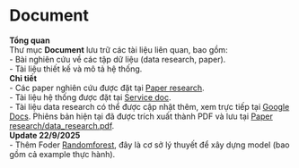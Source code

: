 # Document
**Tổng quan**  
    Thư mục **Document** lưu trữ các tài liệu liên quan, bao gồm:  
    - Bài nghiên cứu về các tập dữ liệu (data research, paper).  
    - Tài liệu thiết kế và mô tả hệ thống.  
**Chi tiết**  
    - Các paper nghiên cứu được đặt tại [Paper research](Paper%20research).  
    - Tài liệu hệ thống được đặt tại [Service doc](Service%20doc).  
    - Tài liệu data research có thể được cập nhật thêm, xem trực tiếp tại [Google Docs](https://docs.google.com/document/d/1OPyAPPsMU2b6mwO4y2GdGHi8gcZuEuTAG4o5MKlF-A8/edit?tab=t.0#heading=h.u8pfoeadya6k). Phiêns bản hiện tại đã được trích xuất thành PDF và lưu tại [Paper research/data_research.pdf](Paper%20research/data_research.pdf).  
**Update 22/9/2025**  
    - Thêm Foder [Randomforest](Randomforest), đây là cơ sở lý thuyết để xây dựng model (bao gồm cả example thực hành).
